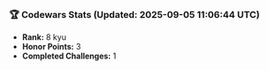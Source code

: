 ### 🏆 Codewars Stats (Updated: 2025-09-05 11:06:44 UTC)

- **Rank:** 8 kyu
- **Honor Points:** 3
- **Completed Challenges:** 1
